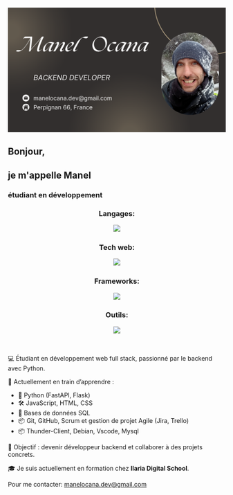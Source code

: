 <p align="Center">
  <a href=''>
    <img src='https://github.com/manelocana/Manelocana/blob/main/Card%20github%20manel.png' />
  </a>
</p>


## Bonjour, 
## je m'appelle Manel
### étudiant en développement


<!-- Tech Stack --> 
<h3 align="Center">Langages:</h3> 
<p align="Center">
  <a href='https://skillicons.dev'>
    <img src='https://skillicons.dev/icons?i=python,js')](https://skillicons.dev' style='height: 4rem'/>
  </a>
</p>


<!-- Tech Stack --> 
<h3 align="Center">Tech web:</h3>  
<p align="Center">
  <a href='https://skillicons.dev'>
    <img src='https://skillicons.dev/icons?i=html,css')](https://skillicons.dev' style='height: 4rem'/>
  </a>
</p>


<!-- Tech Stack --> 
<h3 align="Center">Frameworks:</h3>  
<p align="Center">
  <a href='https://skillicons.dev'>
    <img src='https://skillicons.dev/icons?i=fastapi')](https://skillicons.dev' style='height: 4rem'/>
  </a>
</p>


<!-- Tech Stack --> 
<h3 align="Center">Outils:</h3>  
<p align="Center">
  <a href='https://skillicons.dev'>
    <img src='https://skillicons.dev/icons?i=git,github,linux,debian,md,vscode,mysql')](https://skillicons.dev' style='height: 4rem'/>
  </a>
</p>

<br>

💻 Étudiant en développement web full stack, passionné par le backend avec Python.

🚀 Actuellement en train d’apprendre :
- 🐍 Python (FastAPI, Flask)
- 🛠️ JavaScript, HTML, CSS
- 🧠 Bases de données SQL
- 📦 Git, GitHub, Scrum et gestion de projet Agile (Jira, Trello)
- 📦 Thunder-Client, Debian, Vscode, Mysql


🎯 Objectif : devenir développeur backend et collaborer à des projets concrets.

🎓 Je suis actuellement en formation chez **Ilaria Digital School**.

Pour me contacter:  manelocana.dev@gmail.com
